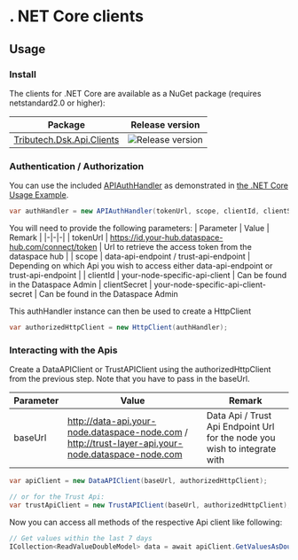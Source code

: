 # . NET Core clients

## Usage 

### Install
The clients for .NET Core are available as a NuGet package (requires netstandard2.0 or higher):

| Package | Release version |
|-|-|
| [Tributech.Dsk.Api.Clients](https://www.nuget.org/packages/Tributech.Dsk.Api.Clients) | ![Release version](https://img.shields.io/nuget/v/Tributech.Dsk.Api.Clients) |

### Authentication / Authorization
You can use the included [APIAuthHandler](./APIAuthHandler.cs) as demonstrated in [the .NET Core Usage Example](../../examples/netcore).

``` csharp
var authHandler = new APIAuthHandler(tokenUrl, scope, clientId, clientSecret);
```

You will need to provide the following parameters:
| Parameter | Value | Remark |
|-|-|-|
| tokenUrl | https://id.your-hub.dataspace-hub.com/connect/token | Url to retrieve the access token from the dataspace hub | 
| scope | data-api-endpoint / trust-api-endpoint | Depending on which Api you wish to access either data-api-endpoint or trust-api-endpoint |
| clientId | your-node-specific-api-client | Can be found in the Dataspace Admin
| clientSecret | your-node-specific-api-client-secret | Can be found in the Dataspace Admin

This authHandler instance can then be used to create a HttpClient

``` csharp
var authorizedHttpClient = new HttpClient(authHandler);
```

### Interacting with the Apis

Create a DataAPIClient or TrustAPIClient using the authorizedHttpClient from the previous step. Note that you have to pass in the baseUrl. 

| Parameter | Value | Remark |
|-|-|-|
| baseUrl | http://data-api.your-node.dataspace-node.com / http://trust-layer-api.your-node.dataspace-node.com | Data Api / Trust Api Endpoint Url for the node you wish to integrate with | 

``` csharp
var apiClient = new DataAPIClient(baseUrl, authorizedHttpClient);

// or for the Trust Api:
var trustApiClient = new TrustAPIClient(baseUrl, authorizedHttpClient);
```

Now you can access all methods of the respective Api client like following:
``` csharp
// Get values within the last 7 days
ICollection<ReadValueDoubleModel> data = await apiClient.GetValuesAsDoubleAsync(dataStreamId, DateTime.Now, DateTime.Now.AddDays(-7), fromSyncNumber: null, "asc", pageNumber: null, pageSize: null);
```